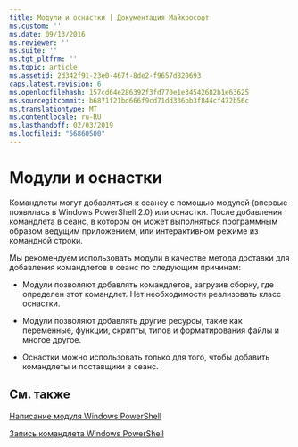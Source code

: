 ```yaml
---
title: Модули и оснастки | Документация Майкрософт
ms.custom: ''
ms.date: 09/13/2016
ms.reviewer: ''
ms.suite: ''
ms.tgt_pltfrm: ''
ms.topic: article
ms.assetid: 2d342f91-23e0-467f-8de2-f9657d820693
caps.latest.revision: 6
ms.openlocfilehash: 157cd64e286392f3fd770e1e34542682b1e63625
ms.sourcegitcommit: b6871f21bd666f9cd71dd336bb3f844cf472b56c
ms.translationtype: MT
ms.contentlocale: ru-RU
ms.lasthandoff: 02/03/2019
ms.locfileid: "56860500"
---
```

# <a name="modules-and-snap-ins"></a>Модули и оснастки

Командлеты могут добавляться к сеансу с помощью модулей (впервые появилась в Windows PowerShell 2.0) или оснастки. После добавления командлета в сеанс, в котором он может выполняться программным образом ведущим приложением, или интерактивном режиме из командной строки.

Мы рекомендуем использовать модули в качестве метода доставки для добавления командлетов в сеанс по следующим причинам:

- Модули позволяют добавлять командлетов, загрузив сборку, где определен этот командлет. Нет необходимости реализовать класс оснастки.

- Модули позволяют добавлять другие ресурсы, такие как переменные, функции, скрипты, типов и форматирования файлы и многое другое.

- Оснастки можно использовать только для того, чтобы добавить командлеты и поставщики в сеанс.

## <a name="see-also"></a>См. также

[Написание модуля Windows PowerShell](../module/writing-a-windows-powershell-module.md)

[Запись командлета Windows PowerShell](./writing-a-windows-powershell-cmdlet.md)
